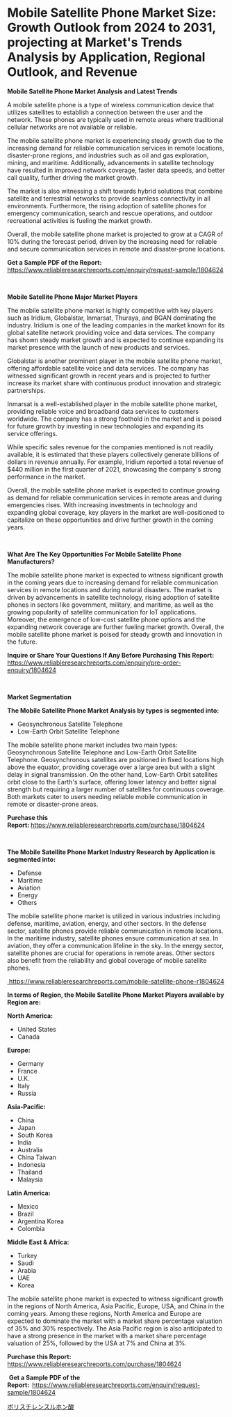 <p><h1>Mobile Satellite Phone Market Size: Growth Outlook from 2024 to 2031, projecting at Market's Trends Analysis by Application, Regional Outlook, and Revenue</h1></p><p><strong>Mobile Satellite Phone Market Analysis and Latest Trends</strong></p>
<p><p>A mobile satellite phone is a type of wireless communication device that utilizes satellites to establish a connection between the user and the network. These phones are typically used in remote areas where traditional cellular networks are not available or reliable.</p><p>The mobile satellite phone market is experiencing steady growth due to the increasing demand for reliable communication services in remote locations, disaster-prone regions, and industries such as oil and gas exploration, mining, and maritime. Additionally, advancements in satellite technology have resulted in improved network coverage, faster data speeds, and better call quality, further driving the market growth.</p><p>The market is also witnessing a shift towards hybrid solutions that combine satellite and terrestrial networks to provide seamless connectivity in all environments. Furthermore, the rising adoption of satellite phones for emergency communication, search and rescue operations, and outdoor recreational activities is fueling the market growth.</p><p>Overall, the mobile satellite phone market is projected to grow at a CAGR of 10% during the forecast period, driven by the increasing need for reliable and secure communication services in remote and disaster-prone locations.</p></p>
<p><strong>Get a Sample PDF of the Report:&nbsp;</strong> <a href="https://www.reliableresearchreports.com/enquiry/request-sample/1804624">https://www.reliableresearchreports.com/enquiry/request-sample/1804624</a></p>
<p>&nbsp;</p>
<p><strong>Mobile Satellite Phone Major Market Players</strong></p>
<p><p>The mobile satellite phone market is highly competitive with key players such as Iridium, Globalstar, Inmarsat, Thuraya, and BGAN dominating the industry. Iridium is one of the leading companies in the market known for its global satellite network providing voice and data services. The company has shown steady market growth and is expected to continue expanding its market presence with the launch of new products and services.</p><p>Globalstar is another prominent player in the mobile satellite phone market, offering affordable satellite voice and data services. The company has witnessed significant growth in recent years and is projected to further increase its market share with continuous product innovation and strategic partnerships.</p><p>Inmarsat is a well-established player in the mobile satellite phone market, providing reliable voice and broadband data services to customers worldwide. The company has a strong foothold in the market and is poised for future growth by investing in new technologies and expanding its service offerings.</p><p>While specific sales revenue for the companies mentioned is not readily available, it is estimated that these players collectively generate billions of dollars in revenue annually. For example, Iridium reported a total revenue of $440 million in the first quarter of 2021, showcasing the company's strong performance in the market.</p><p>Overall, the mobile satellite phone market is expected to continue growing as demand for reliable communication services in remote areas and during emergencies rises. With increasing investments in technology and expanding global coverage, key players in the market are well-positioned to capitalize on these opportunities and drive further growth in the coming years.</p></p>
<p>&nbsp;</p>
<p><strong>What Are The Key Opportunities For Mobile Satellite Phone Manufacturers?</strong></p>
<p><p>The mobile satellite phone market is expected to witness significant growth in the coming years due to increasing demand for reliable communication services in remote locations and during natural disasters. The market is driven by advancements in satellite technology, rising adoption of satellite phones in sectors like government, military, and maritime, as well as the growing popularity of satellite communication for IoT applications. Moreover, the emergence of low-cost satellite phone options and the expanding network coverage are further fueling market growth. Overall, the mobile satellite phone market is poised for steady growth and innovation in the future.</p></p>
<p><strong>Inquire or Share Your Questions If Any Before Purchasing This Report:</strong> <a href="https://www.reliableresearchreports.com/enquiry/pre-order-enquiry/1804624">https://www.reliableresearchreports.com/enquiry/pre-order-enquiry/1804624</a></p>
<p>&nbsp;</p>
<p><strong>Market Segmentation</strong></p>
<p><strong>The Mobile Satellite Phone Market Analysis by types is segmented into:</strong></p>
<p><ul><li>Geosynchronous Satellite Telephone</li><li>Low-Earth Orbit Satellite Telephone</li></ul></p>
<p><p>The mobile satellite phone market includes two main types: Geosynchronous Satellite Telephone and Low-Earth Orbit Satellite Telephone. Geosynchronous satellites are positioned in fixed locations high above the equator, providing coverage over a large area but with a slight delay in signal transmission. On the other hand, Low-Earth Orbit satellites orbit close to the Earth's surface, offering lower latency and better signal strength but requiring a larger number of satellites for continuous coverage. Both markets cater to users needing reliable mobile communication in remote or disaster-prone areas.</p></p>
<p><strong>Purchase this Report:&nbsp;</strong><a href="https://www.reliableresearchreports.com/purchase/1804624">https://www.reliableresearchreports.com/purchase/1804624</a></p>
<p>&nbsp;</p>
<p><strong>The Mobile Satellite Phone Market Industry Research by Application is segmented into:</strong></p>
<p><ul><li>Defense</li><li>Maritime</li><li>Aviation</li><li>Energy</li><li>Others</li></ul></p>
<p><p>The mobile satellite phone market is utilized in various industries including defense, maritime, aviation, energy, and other sectors. In the defense sector, satellite phones provide reliable communication in remote locations. In the maritime industry, satellite phones ensure communication at sea. In aviation, they offer a communication lifeline in the sky. In the energy sector, satellite phones are crucial for operations in remote areas. Other sectors also benefit from the reliability and global coverage of mobile satellite phones.</p></p>
<p><a href="https://www.reliableresearchreports.com/mobile-satellite-phone-r1804624">&nbsp;https://www.reliableresearchreports.com/mobile-satellite-phone-r1804624</a></p>
<p><strong>In terms of Region, the Mobile Satellite Phone Market Players available by Region are:</strong></p>
<p>
    <p> <strong> North America: </strong>
        <ul>
            <li>United States</li>
            <li>Canada</li>
        </ul>
        </p> 
    <p> <strong> Europe: </strong>
        <ul>
            <li>Germany</li>
            <li>France</li>
            <li>U.K.</li>
            <li>Italy</li>
            <li>Russia</li>
        </ul>
        </p> 
    <p> <strong> Asia-Pacific: </strong>
        <ul>
            <li>China</li>
            <li>Japan</li>
            <li>South Korea</li>
            <li>India</li>
            <li>Australia</li>
            <li>China Taiwan</li>
            <li>Indonesia</li>
            <li>Thailand</li>
            <li>Malaysia</li>
        </ul>
        </p> 
    <p> <strong> Latin America: </strong>
        <ul>
            <li>Mexico</li>
            <li>Brazil</li>
            <li>Argentina Korea</li>
            <li>Colombia</li>
        </ul>
        </p> 
    <p> <strong> Middle East & Africa: </strong>
        <ul>
            <li>Turkey</li>
            <li>Saudi</li>
            <li>Arabia</li>
            <li>UAE</li>
            <li>Korea</li>
        </ul>
    </p>
    </p>
<p><p>The mobile satellite phone market is expected to witness significant growth in the regions of North America, Asia Pacific, Europe, USA, and China in the coming years. Among these regions, North America and Europe are expected to dominate the market with a market share percentage valuation of 35% and 30% respectively. The Asia Pacific region is also anticipated to have a strong presence in the market with a market share percentage valuation of 25%, followed by the USA at 7% and China at 3%.</p></p>
<p><strong>Purchase this Report: </strong><a href="https://www.reliableresearchreports.com/purchase/1804624">https://www.reliableresearchreports.com/purchase/1804624</a></p>
<p>&nbsp;<strong>Get a Sample PDF of the Report:&nbsp;&nbsp;</strong><a href="https://www.reliableresearchreports.com/enquiry/request-sample/1804624">https://www.reliableresearchreports.com/enquiry/request-sample/1804624</a></p>
<p><strong></strong></p>
<p><p><a href="https://github.com/oqxogxyvqe90775/Market-Research-Report-List-1/blob/main/106067620274.md">ポリスチレンスルホン酸</a></p></p>
